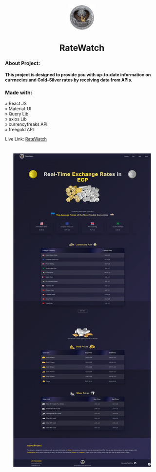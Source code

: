 <div align="center"><img style="width:16%" src="./public/logo.png"/></div>

<h1 align="center"> RateWatch </h1>

### About Project:

#### This project is designed to provide you with up-to-date information on currnecies and Gold-Silver rates by receiving data from APIs.

### Made with:

» React JS <br>
» Material-UI <br>
» Query Lib <br>
» axios Lib <br>
» currencyfreaks API <br>
» freegold API <br>

Live Link: <a href=''>RateWatch</a>

<h1 align="center" >
<img src="./public/img/rateWatch.img.png" alt="rate-watch-cover">
</h1>
